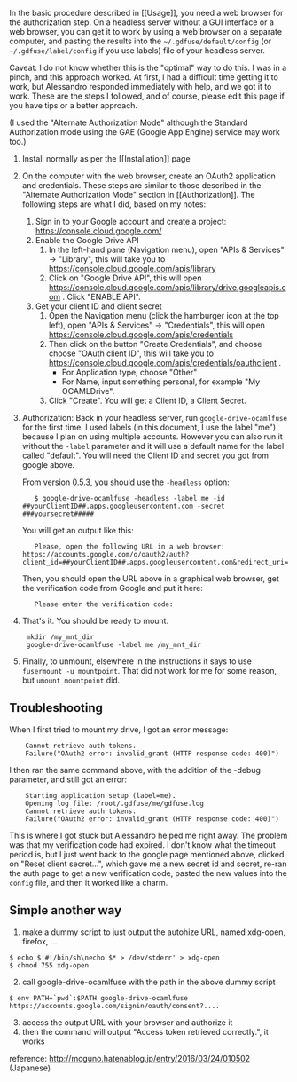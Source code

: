 In the basic procedure described in [[Usage]], you need a web browser for the authorization step.  On a headless server without a GUI interface or a web browser, you can get it to work by using a web browser on a separate computer, and pasting the results into the `~/.gdfuse/default/config` (or `~/.gdfuse/label/config` if you use labels) file of your headless server.

Caveat: I do not know whether this is the "optimal" way to do this.  I was in a pinch, and this approach worked.  At first, I had a difficult time getting it to work, but Alessandro responded immediately with help, and we got it to work.   These are the steps I followed, and of course, please edit this page if you have tips or a better approach.   

(I used the "Alternate Authorization Mode"  although the Standard Authorization mode using the GAE (Google App Engine) service may work too.)

1. Install normally as per the [[Installation]] page
1. On the computer with the web browser, create an OAuth2 application and credentials. These steps are similar to those described in the "Alternate Authorization Mode" section in [[Authorization]]. The following steps are what I did, based on my notes:
    1. Sign in to your Google account and create a project: https://console.cloud.google.com/
    1. Enable the Google Drive API
        1. In the left-hand pane (Navigation menu), open "APIs & Services" -> "Library", this will take you to https://console.cloud.google.com/apis/library
        1. Click on "Google Drive API", this will open https://console.cloud.google.com/apis/library/drive.googleapis.com . Click "ENABLE API".
    1. Get your client ID and client secret
        1. Open the Navigation menu (click the hamburger icon at the top left), open "APIs & Services" -> "Credentials", this will open https://console.cloud.google.com/apis/credentials
        1. Then click on the button "Create Credentials", and choose choose "OAuth client ID", this will take you to https://console.cloud.google.com/apis/credentials/oauthclient .
            * For Application type, choose "Other"
            * For Name, input something personal, for example "My OCAMLDrive".
        1. Click "Create". You will get a Client ID, a Client Secret.

1. Authorization: Back in your headless server, run `google-drive-ocamlfuse` for the first time. I used labels (in this document, I use the label "me") because I plan on using multiple accounts. However you can also run it without the `-label` parameter and it will use a default name for the label called "default". You will need the Client ID and secret you got from google above.

    From version 0.5.3, you should use the `-headless` option:

          $ google-drive-ocamlfuse -headless -label me -id ##yourClientID##.apps.googleusercontent.com -secret ###yoursecret##### 

    You will get an output like this:

          Please, open the following URL in a web browser: https://accounts.google.com/o/oauth2/auth?client_id=##yourClientID##.apps.googleusercontent.com&redirect_uri=urn%3Aietf%3Awg%3Aoauth%3A2.0%3Aoob&scope=https%3A%2F%2Fwww.googleapis.com%2Fauth%2Fdrive&response_type=code&access_type=offline&approval_prompt=force

    Then, you should open the URL above in a graphical web browser, get the verification code from Google
    and put it here:

          Please enter the verification code: 

1. That's it. You should be ready to mount.

        mkdir /my_mnt_dir
        google-drive-ocamlfuse -label me /my_mnt_dir

1. Finally, to unmount, elsewhere in the instructions it says to use `fusermount -u mountpoint`.  That did not work for me for some reason, but `umount mountpoint` did.

Troubleshooting
---------------

When I first tried to mount my drive, I got an error message:


        Cannot retrieve auth tokens.
        Failure("OAuth2 error: invalid_grant (HTTP response code: 400)")


I then ran the same command above, with the addition of the -debug parameter, and still got an error:

		Starting application setup (label=me).
		Opening log file: /root/.gdfuse/me/gdfuse.log
		Cannot retrieve auth tokens.
		Failure("OAuth2 error: invalid_grant (HTTP response code: 400)")

This is where I got stuck but Alessandro helped me right away.  The problem was that my verification code had expired. I don't know what the timeout period is, but I just went back to the google page mentioned above, clicked on "Reset client secret…", which gave me a new secret id and secret, re-ran the auth page to get a new verification code, pasted  the new values into the `config` file, and then it worked like a charm. 

Simple another way
---------------
1. make a dummy script to just output the autohize URL, named xdg-open, firefox, ...
```
$ echo $'#!/bin/sh\necho $* > /dev/stderr' > xdg-open
$ chmod 755 xdg-open
```
2. call google-drive-ocamlfuse with the path in the above dummy script
```
$ env PATH=`pwd`:$PATH google-drive-ocamlfuse
https://accounts.google.com/signin/oauth/consent?....
```
3. access the output URL with your browser and authorize it
4. then the command will output "Access token retrieved correctly.", it works

reference: http://moguno.hatenablog.jp/entry/2016/03/24/010502 (Japanese)